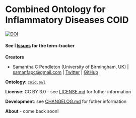 # Combined Ontology for Inflammatory Diseases **COID**

[![DOI](https://zenodo.org/badge/249664643.svg)](https://zenodo.org/badge/latestdoi/249664643)

#### See :grey_exclamation: [Issues](https://github.com/sap218/coid/issues)  for the term-tracker

**Creators**

* Samantha C Pendleton (University of Birmingham, UK) | [samanfapc@gmail.com](mailto:samanfapc@gmail.com) | [Twitter](https://twitter.com/sap218) | [GitHub](https://github.com/sap218)

**Ontology**: [`coid.owl`](https://github.com/sap218/coid/blob/master/coid.owl) 

**License**: CC BY 3.0 - see [LICENSE.md](https://github.com/sap218/coid/blob/master/LICENSE.md) for futher information

**Development**: see [CHANGELOG.md](https://github.com/sap218/coid/blob/master/CHANGELOG.md) for futher information

**About** - come back soon!
